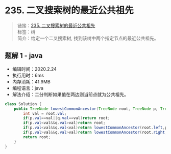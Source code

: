 # 235. 二叉搜索树的最近公共祖先

> 链接：[235. 二叉搜索树的最近公共祖先](https://leetcode-cn.com/problems/lowest-common-ancestor-of-a-binary-search-tree/)  
> 标签：树  
> 简介：给定一个二叉搜索树, 找到该树中两个指定节点的最近公共祖先。

## 题解 1 - java

- 编辑时间：2020.2.24
- 执行用时：6ms
- 内存消耗：41.9MB
- 编程语言：java
- 解法介绍：二分判断如果值在两边则当前点就为公共祖先。

```java
class Solution {
    public TreeNode lowestCommonAncestor(TreeNode root, TreeNode p, TreeNode q) {
        int val = root.val;
        if(p.val==val||q.val==val)return root;
        if(p.val<val&&q.val>val)return root;
        if(p.val<val&&q.val<val)return lowestCommonAncestor(root.left,p,q);
        if(p.val>val&&q.val>val)return lowestCommonAncestor(root.right,p,q);
        return root;
    }
}
```
